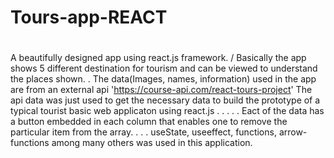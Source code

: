 # Tours-app-REACT
#
A beautifully designed app using react.js framework. 
/
Basically the app shows 5 different destination for tourism and can be viewed to understand the places shown.
.
The data(Images, names, information) used in the app are from an external api 'https://course-api.com/react-tours-project'
The api data was just used to get the necessary data to build the prototype of a typical tourist basic web applicaton using react.js 
.
.
.
.
.
Eact of the data has a button embedded in each column that enables one to remove the particular item from the array.
.
.
.
useState, useeffect, functions, arrow-functions among many others was used in this application.
